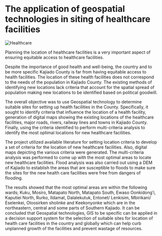 # The application of geospatial technologies in siting of healthcare facilities


![Healthcare](https://cdn05.allafrica.com/download/pic/main/main/csiid/00410905:d615a7142572503f7fcf64cb25deed39:arc614x376:w735:us1.jpg)

Planning the location of healthcare facilities is a very important aspect of ensuring equitable access to healthcare facilities.

Despite the importance of good health and well-being, the country and to be more specific Kajiado County is far from having equitable access to health facilities. The location of these health facilities does not correspond to the needs of the population in Kajiado County.
The existing methods of identifying new locations lack criteria that account for the spatial spread of population making new locations to be identified based on political goodwill.

The overall objective was to use Geospatial technology to determine suitable sites for setting up health facilities in the County. Specifically, it sought to identify criteria that influence the location of a health facility, generation of digital maps showing the existing locations of the healthcare facilities, major roads, rivers, railway lines and towns in Kajiado County. 
Finally, using the criteria identified to perform multi-criteria analysis to identify the most optimal locations for new healthcare facilities.

The project utilized available literature for setting location criteria to develop a set of criteria for the location of new healthcare facilities. Also, digital maps depicting the various criteria were generated. The multi-criteria analysis was performed to come up with the most optimal areas to locate new healthcare facilities. Flood analysis was also carried out using a DEM of Kajiado to establish the areas that are susceptible to floods to make sure the sites for the new health care facilities were free from dangers of flooding. 

The results showed that the most optimal areas are within the following wards; Kuku, Mosiro, Matapato North, Matapato South, Ewaso Oonkidong’i, Kaputiei North, Rurko, Ildamat, Dalalekutuk, Entonet/ Lenkisim, Mbirikani/ Eselenkei, Oloosirken sholinke and Keekonyonke which are in the northeastern, central and some parts of Southern Kajiado. 
It can be concluded that Geospatial technologies, GIS to be specific can be applied in a decision support system for the selection of suitable sites for location of health care facilities in the country and globally which can help curb unplanned growth of the facilities and prevent wastage of resources.
